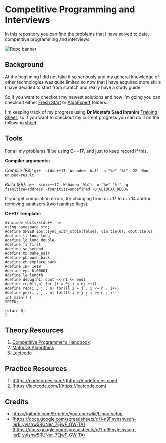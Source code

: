 
# Competitive Programming and Interviews
In this repository you can find the problems that I have solved to date, competitive programming and interviews.


![Repo banner](https://wallpapercave.com/wp/wp1984014.png)

## Background

At the beginning I did not take it so seriously and my general knowledge of other technologies was quite limited so now that I have acquired more skills I have decided to start from scratch and really have a study guide.

So if you want to checkout my newest solutions and how I'm  going you can checkout either [Fresh Start](https://github.com/S4ND1X/Competitive-Interviews-Programming/tree/master/Fresh%20Start)  or [AlgoExpert](https://github.com/S4ND1X/Competitive-Interviews-Programming/tree/master/AlgoExpert) folders.

I'm keeping track of my progress using **Dr Mostafa Saad Ibrahim** [Training Sheet](https://docs.google.com/spreadsheets/d/1iJZWP2nS_OB3kCTjq8L6TrJJ4o-5lhxDOyTaocSYc-k/edit#gid=123190759), so if you want to checkout my current progress you can do it on the following [sheet](https://docs.google.com/spreadsheets/d/15uWAt2c561fYefbGcdLXA6xrv0KEx73iFstaQOWRAsg/edit?usp=sharing).

## Tools

For all my problems 'll be using **C++17**, and just to keep record if this.

**Compiler arguments:**

*Compile (F8):*  `g++ -std=c++17 -Wshadow -Wall -o "%e" "%f" -O2 -Wno-unused-result`

*Build (F9)*: `g++ -std=c++17 -Wshadow -Wall -o "%e" "%f" -g -fsanitize=address -fsanitize=undefined -D_GLIBCXX_DEBUG`

If you get compilation errors, try changing from c++17 to c++14 and/or removing sanitizers (two fsanitize flags).

**C++17 Template:**

    #include <bits/stdc++. h>
    using namespace std;
    #define SPEED ios::sync_with_stdio(false); cin.tie(0); cout.tie(0)
    #define ll long long
    #define ld long double
    #define fi first
    #define se second
    #define mp make_pair
    #define pb push_back
    #define eb emplace_back
    #define INF 1e18
    #define eps 0.00001
    #define le length
    #define debug(n1) cout << n1 << endl
    #define rep0(i,n) for (i = 0; i < n; ++i)
    #define rep(i , j , n) for(ll i = j ; i <= n ; i++)
    #define per(i , j , n) for(ll i = j ; i >= n ; i--)
    int main() {
    SPEED;
    
    return 0;
    }

  

## Theory Resources


1. [Competitive Programmer’s Handbook](https://cses.fi/book/book.pdf)
2. [Math/DS Algorithms](http://cp-algorithms.com)
3.  [Leetcode](https://leetcode.com)


 
## Practice Resources


1. [https://codeforces.com/](https://codeforces.com)
2. [https://leetcode.com/](https://leetcode.com)

## Credits

 - https://github.com/Errichto/youtube/wiki/Linux-setup
 - [https://docs.google.com/spreadsheets/d/1-n9Fnvhsnvsqh-IerE_yyIshw5RUNer_7EjwF_GW-TA](https://docs.google.com/spreadsheets/d/1-n9Fnvhsnvsqh-IerE_yyIshw5RUNer_7EjwF_GW-TA)
